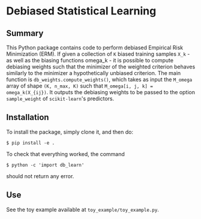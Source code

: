# Debiased Statistical Learning

## Summary

This Python package contains code to perform debiased Empirical Risk Minimization (ERM). If given a collection of `K` biased training samples `X_k` - as well as the biasing functions omega_k - it is possible to compute debiasing weights such that the minimizer of the weighted criterion behaves similarly to the minimizer a hypothetically unbiased criterion. The main function is `db_weights.compute_weights()`, which takes as input the `M_omega` array of shape `(K, n_max, K)` such that `M_omega[i, j, k] = omega_k(X_{ij})`. It outputs the debiasing weights to be passed to the option `sample_weight` of `scikit-learn`'s predictors.


## Installation
To install the package, simply clone it, and then do:

  `$ pip install -e .`

To check that everything worked, the command

  `$ python -c 'import db_learn'`

should not return any error.

## Use
See the toy example available at `toy_example/toy_example.py`.
